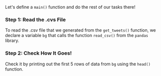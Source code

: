 <!--title={Reading A .csv File}-->

Let's define a `main()` function and do the rest of our tasks there!

### Step 1: Read the .cvs File

To read the .csv file that we generated from the `get_tweets()` function, we declare a variable `bg` that calls the function `read_csv()` from the `pandas` library.

### Step 2: Check How It Goes!

Check it by printing out the first 5 rows of data from `bg` using the `head()` function.

